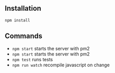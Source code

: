 


## Installation

`npm install`

## Commands

 * `npm start` starts the server with pm2
 * `npm start` starts the server with pm2
 * `npm test` runs tests
 * `npm run watch` recompile javascript on change
